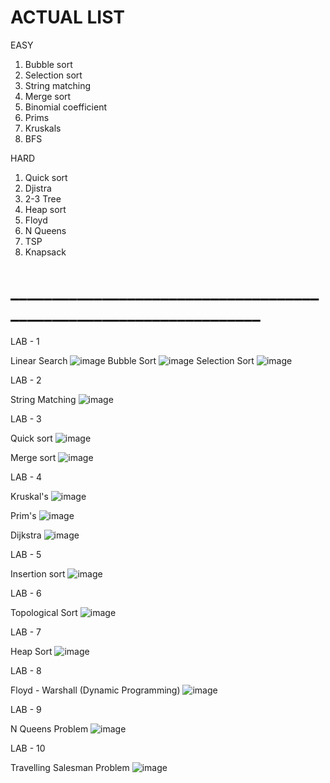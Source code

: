 # ACTUAL LIST

EASY


1. Bubble sort
2. Selection sort
3. String matching
4. Merge sort
5. Binomial coefficient
6. Prims
7. Kruskals
8. BFS


HARD


1. Quick sort
2. Djistra
3. 2-3 Tree
4. Heap sort
5. Floyd
6. N Queens
7. TSP
8. Knapsack




# ___________________________________________________________________

LAB - 1

Linear Search
![image](https://github.com/user-attachments/assets/d7ff6c7b-9ab1-44e5-9159-a6107da25e26)
Bubble Sort
![image](https://github.com/user-attachments/assets/a9838403-ff0e-4930-a35b-6e7e36dc5841)
Selection Sort
![image](https://github.com/user-attachments/assets/c3446c01-e037-4220-bb93-a26ef289a7b2)

LAB - 2

String Matching
![image](https://github.com/user-attachments/assets/17708fc4-f13c-419a-9d10-ee69d1d73956)

LAB - 3

Quick sort
![image](https://github.com/user-attachments/assets/64856d14-aefc-4d17-b1e4-dae27f33f9c4)

Merge sort
![image](https://github.com/user-attachments/assets/b34ec59d-50f3-4601-bd2c-2e6ee3c5250e)

LAB - 4

Kruskal's
![image](https://github.com/user-attachments/assets/b8f6945c-563e-45c3-8271-4dc5bff4aa98)

Prim's
![image](https://github.com/user-attachments/assets/e28ec39a-2939-470e-b590-e1cf7173c23d)

Dijkstra
![image](https://github.com/user-attachments/assets/561a8d77-11e6-4a16-bdd5-555a11e37e9b)


LAB - 5

Insertion sort
![image](https://github.com/user-attachments/assets/a27f45f1-e180-4c1e-a57b-5e9cfaf2bc36)

LAB - 6

Topological Sort
![image](https://github.com/user-attachments/assets/d1b1a880-0590-4893-a9f3-66756c11a56b)


LAB - 7

Heap Sort
![image](https://github.com/user-attachments/assets/f8139596-976b-4af4-8366-f85e155f65c7)

LAB - 8

Floyd - Warshall (Dynamic Programming)
![image](https://github.com/user-attachments/assets/fc629587-0288-4f62-989b-584e72098180)

LAB - 9 

N Queens Problem
![image](https://github.com/user-attachments/assets/02992562-431d-46da-9b49-a3c4f2128cf5)



LAB - 10

Travelling Salesman Problem
![image](https://github.com/user-attachments/assets/81e103a6-ff43-445b-99e0-232502d29861)

